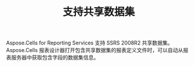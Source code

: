 ﻿---
title: 支持共享数据集
type: docs
weight: 10
url: /zh/reportingservices/support-shared-datasets/
---
Aspose.Cells for Reporting Services 支持 SSRS 2008R2 共享数据集。 Aspose.Cells 报表设计器打开包含共享数据集的报表定义文件时，可以自动从报表服务器中获取包含字段的数据集信息。
